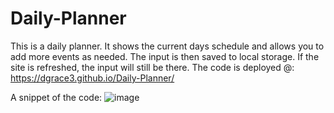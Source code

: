 # Daily-Planner
This is a daily planner. It shows the current days schedule and allows you to add more events as needed. The input is then saved to local storage. If the site is refreshed, the input will still be there.
The code is deployed @:
https://dgrace3.github.io/Daily-Planner/

A snippet of the code:
![image](https://user-images.githubusercontent.com/79485353/119908240-283ee000-bf20-11eb-8801-9a1b10f3579a.png)
